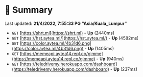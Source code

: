 # 📖 Summary
Last updated: **21/4/2022, 7:55:33 PG "Asia/Kuala_Lumpur"**

- `GET` [https://shrt.ml](https://shrt.ml) - **Up** (2440ms)
- `GET` [https://hst.aytea.ml/](https://hst.aytea.ml/) - **Up** (4582ms)
- `GET` [https://color.aytea.ml/4b31d6.png](https://color.aytea.ml/4b31d6.png) - **Up** (1405ms)
- `GET` [https://memeapi.aytea14.repl.co/gimme](https://memeapi.aytea14.repl.co/gimme) - **Up** (940ms)
- `GET` [https://teledrivemy.herokuapp.com/dashboard](https://teledrivemy.herokuapp.com/dashboard) - **Up** (237ms)

